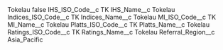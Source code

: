 <?xml version="1.0" encoding="UTF-8"?>
<CustomMetadata xmlns="http://soap.sforce.com/2006/04/metadata" xmlns:xsi="http://www.w3.org/2001/XMLSchema-instance" xmlns:xsd="http://www.w3.org/2001/XMLSchema">
    <label>Tokelau</label>
    <protected>false</protected>
    <values>
        <field>IHS_ISO_Code__c</field>
        <value xsi:type="xsd:string">TK</value>
    </values>
    <values>
        <field>IHS_Name__c</field>
        <value xsi:type="xsd:string">Tokelau</value>
    </values>
    <values>
        <field>Indices_ISO_Code__c</field>
        <value xsi:type="xsd:string">TK</value>
    </values>
    <values>
        <field>Indices_Name__c</field>
        <value xsi:type="xsd:string">Tokelau</value>
    </values>
    <values>
        <field>MI_ISO_Code__c</field>
        <value xsi:type="xsd:string">TK</value>
    </values>
    <values>
        <field>MI_Name__c</field>
        <value xsi:type="xsd:string">Tokelau</value>
    </values>
    <values>
        <field>Platts_ISO_Code__c</field>
        <value xsi:type="xsd:string">TK</value>
    </values>
    <values>
        <field>Platts_Name__c</field>
        <value xsi:type="xsd:string">Tokelau</value>
    </values>
    <values>
        <field>Ratings_ISO_Code__c</field>
        <value xsi:type="xsd:string">TK</value>
    </values>
    <values>
        <field>Ratings_Name__c</field>
        <value xsi:type="xsd:string">Tokelau</value>
    </values>
    <values>
        <field>Referral_Region__c</field>
        <value xsi:type="xsd:string">Asia_Pacific</value>
    </values>
</CustomMetadata>
